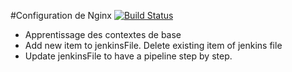 #Configuration de Nginx
[![Build Status](http://localhost:8088/me/my-views/view/all/job/pipeline/17/ws/badge/icon)](http://localhost:8088/me/my-views/view/all/job/pipeline/17/ws/)
- Apprentissage des contextes de base
- Add new item to jenkinsFile. Delete existing item of jenkins file
- Update jenkinsFile to have a pipeline step by step.

